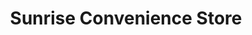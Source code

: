 ---
title: "Sunrise Convenience Store"
url: /lexington/sunrise-convenience-store/
shop: convenience
---